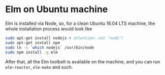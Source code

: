 # Elm on Ubuntu machine

Elm is installed via Node, so, for a clean Ubuntu 16.04 LTS
machine, the whole installation process would look like

```bash
sudo apt-get install nodejs # attention: not "node"!
sudo apt-get install npm
sudo ln -s `which nodejs` /usr/bin/node
sudo npm install -g elm
```

After that, all the Elm toolbelt is available on the machine, and
you can run `elm-reactor`, `elm-make` and such.

